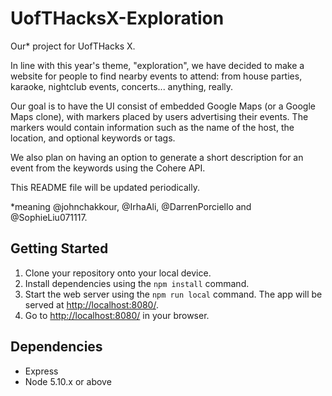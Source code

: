 # UofTHacksX-Exploration
Our* project for UofTHacks X. 

In line with this year's theme, "exploration", we have decided to make a website for people to find nearby events to attend: from house parties, karaoke, nightclub events, concerts... anything, really.

Our goal is to have the UI consist of embedded Google Maps (or a Google Maps clone), with markers placed by users advertising their events. The markers would contain information such as the name of the host, the location, and optional keywords or tags.

We also plan on having an option to generate a short description for an event from the keywords using the Cohere API.

This README file will be updated periodically.

\*meaning @johnchakkour, @IrhaAli, @DarrenPorciello and @SophieLiu071117.


## Getting Started

1. Clone your repository onto your local device.
2. Install dependencies using the `npm install` command.
3. Start the web server using the `npm run local` command. The app will be served at <http://localhost:8080/>.
4. Go to <http://localhost:8080/> in your browser.

## Dependencies

- Express
- Node 5.10.x or above
